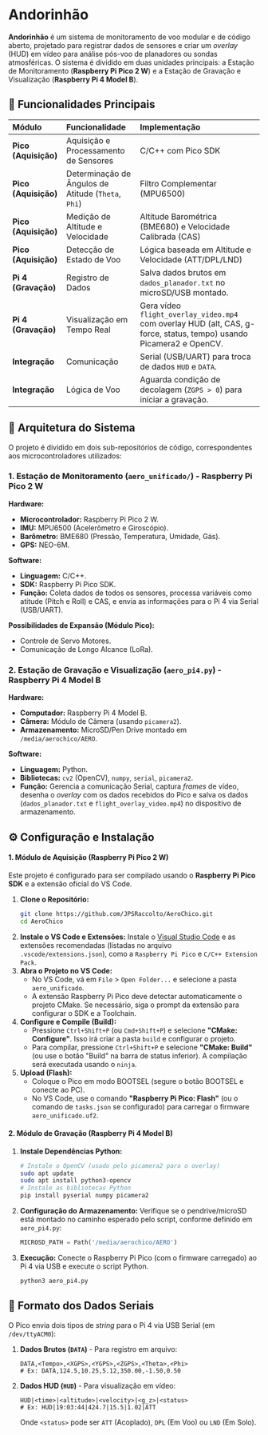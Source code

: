 # Andorinhão

**Andorinhão** é um sistema de monitoramento de voo modular e de código aberto, projetado para registrar dados de sensores e criar um *overlay* (HUD) em vídeo para análise pós-voo de planadores ou sondas atmosféricas. O sistema é dividido em duas unidades principais: a Estação de Monitoramento (**Raspberry Pi Pico 2 W**) e a Estação de Gravação e Visualização (**Raspberry Pi 4 Model B**).

## 🚀 Funcionalidades Principais

| Módulo | Funcionalidade | Implementação |
| :--- | :--- | :--- |
| **Pico (Aquisição)** | Aquisição e Processamento de Sensores | C/C++ com Pico SDK |
| **Pico (Aquisição)** | Determinação de Ângulos de Atitude (`Theta`, `Phi`) | Filtro Complementar (MPU6500) |
| **Pico (Aquisição)** | Medição de Altitude e Velocidade | Altitude Barométrica (BME680) e Velocidade Calibrada (CAS) |
| **Pico (Aquisição)** | Detecção de Estado de Voo | Lógica baseada em Altitude e Velocidade (ATT/DPL/LND) |
| **Pi 4 (Gravação)** | Registro de Dados | Salva dados brutos em `dados_planador.txt` no microSD/USB montado. |
| **Pi 4 (Gravação)** | Visualização em Tempo Real | Gera vídeo `flight_overlay_video.mp4` com overlay HUD (alt, CAS, g-force, status, tempo) usando Picamera2 e OpenCV. |
| **Integração** | Comunicação | Serial (USB/UART) para troca de dados `HUD` e `DATA`. |
| **Integração** | Lógica de Voo | Aguarda condição de decolagem (`ZGPS > 0`) para iniciar a gravação. |

## 📐 Arquitetura do Sistema

O projeto é dividido em dois sub-repositórios de código, correspondentes aos microcontroladores utilizados:

### 1. Estação de Monitoramento (`aero_unificado/`) - Raspberry Pi Pico 2 W

**Hardware:**
* **Microcontrolador:** Raspberry Pi Pico 2 W.
* **IMU:** MPU6500 (Acelerômetro e Giroscópio).
* **Barômetro:** BME680 (Pressão, Temperatura, Umidade, Gás).
* **GPS:** NEO-6M.

**Software:**
* **Linguagem:** C/C++.
* **SDK:** Raspberry Pi Pico SDK.
* **Função:** Coleta dados de todos os sensores, processa variáveis como atitude (Pitch e Roll) e CAS, e envia as informações para o Pi 4 via Serial (USB/UART).

**Possibilidades de Expansão (Módulo Pico):**
* Controle de Servo Motores.
* Comunicação de Longo Alcance (LoRa).

### 2. Estação de Gravação e Visualização (`aero_pi4.py`) - Raspberry Pi 4 Model B

**Hardware:**
* **Computador:** Raspberry Pi 4 Model B.
* **Câmera:** Módulo de Câmera (usando `picamera2`).
* **Armazenamento:** MicroSD/Pen Drive montado em `/media/aerochico/AERO`.

**Software:**
* **Linguagem:** Python.
* **Bibliotecas:** `cv2` (OpenCV), `numpy`, `serial`, `picamera2`.
* **Função:** Gerencia a comunicação Serial, captura *frames* de vídeo, desenha o *overlay* com os dados recebidos do Pico e salva os dados (`dados_planador.txt` e `flight_overlay_video.mp4`) no dispositivo de armazenamento.

## ⚙️ Configuração e Instalação

#### 1. Módulo de Aquisição (Raspberry Pi Pico 2 W)

Este projeto é configurado para ser compilado usando o **Raspberry Pi Pico SDK** e a extensão oficial do VS Code.

1.  **Clone o Repositório:**
    ```bash
    git clone https://github.com/JPSRaccolto/AeroChico.git
    cd AeroChico
    ```
2.  **Instale o VS Code e Extensões:** Instale o [Visual Studio Code](https://code.visualstudio.com/) e as extensões recomendadas (listadas no arquivo `.vscode/extensions.json`), como a `Raspberry Pi Pico` e `C/C++ Extension Pack`.
3.  **Abra o Projeto no VS Code:**
    * No VS Code, vá em `File` > `Open Folder...` e selecione a pasta `aero_unificado`.
    * A extensão Raspberry Pi Pico deve detectar automaticamente o projeto CMake. Se necessário, siga o prompt da extensão para configurar o SDK e a Toolchain.
4.  **Configure e Compile (Build):**
    * Pressione `Ctrl+Shift+P` (ou `Cmd+Shift+P`) e selecione **"CMake: Configure"**. Isso irá criar a pasta `build` e configurar o projeto.
    * Para compilar, pressione `Ctrl+Shift+P` e selecione **"CMake: Build"** (ou use o botão "Build" na barra de status inferior). A compilação será executada usando o `ninja`.
5.  **Upload (Flash):**
    * Coloque o Pico em modo BOOTSEL (segure o botão BOOTSEL e conecte ao PC).
    * No VS Code, use o comando **"Raspberry Pi Pico: Flash"** (ou o comando de `tasks.json` se configurado) para carregar o firmware `aero_unificado.uf2`.

#### 2. Módulo de Gravação (Raspberry Pi 4 Model B)

1.  **Instale Dependências Python:**
    ```bash
    # Instale o OpenCV (usado pelo picamera2 para o overlay)
    sudo apt update
    sudo apt install python3-opencv
    # Instale as bibliotecas Python
    pip install pyserial numpy picamera2
    ```
2.  **Configuração do Armazenamento:** Verifique se o pendrive/microSD está montado no caminho esperado pelo script, conforme definido em `aero_pi4.py`:
    ```python
    MICROSD_PATH = Path('/media/aerochico/AERO')
    ```
3.  **Execução:** Conecte o Raspberry Pi Pico (com o firmware carregado) ao Pi 4 via USB e execute o script Python.
    ```bash
    python3 aero_pi4.py
    ```

## 📝 Formato dos Dados Seriais

O Pico envia dois tipos de *string* para o Pi 4 via USB Serial (em `/dev/ttyACM0`):

1.  **Dados Brutos (`DATA`)** - Para registro em arquivo:
    ```
    DATA,<Tempo>,<XGPS>,<YGPS>,<ZGPS>,<Theta>,<Phi>
    # Ex: DATA,124.5,10.25,5.12,350.00,-1.50,0.50
    ```

2.  **Dados HUD (`HUD`)** - Para visualização em vídeo:
    ```
    HUD|<time>|<altitude>|<velocity>|<g_z>|<status>
    # Ex: HUD|19:03:44|424.7|15.5|1.02|ATT
    ```
    Onde `<status>` pode ser `ATT` (Acoplado), `DPL` (Em Voo) ou `LND` (Em Solo).

